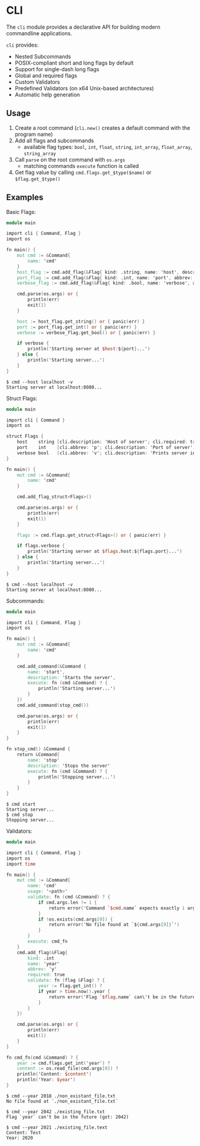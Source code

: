 # CLI

The `cli` module provides a declarative API for building modern commandline applications.

`cli` provides:

- Nested Subcommands 
- POSIX-compliant short and long flags by default
- Support for single-dash long flags
- Global and required flags
- Custom Validators
- Predefined Validators (on x64 Unix-based architectures)
- Automatic help generation
<!-- Future Goals: -->
<!-- - Automatic man page generation -->
<!-- - Automatic shell autocomplete generation for bash, zsh, fish and powershell -->
<!-- - Intelligent error suggestions -->
<!-- - Integration with a e.g. `config` module that mimicks the synergy between the `spf13/cobra` and `spf13/viper` go packages -->

## Usage

1. Create a root command (`cli.new()` creates a default command with the program name)
2. Add all flags and subcommands
	- available flag types: `bool`, `int`, `float`, `string`, `int_array`, `float_array`, `string_array`
3. Call `parse` on the root command with `os.args`
	- matching commands `execute` function is called
4. Get flag value by calling `cmd.flags.get_$type($name)` or `$flag.get_$type()`

## Examples

Basic Flags:

```v
module main

import cli { Command, Flag }
import os

fn main() {
	mut cmd := &Command{
		name: 'cmd'
	}
	host_flag := cmd.add_flag(&Flag{ kind: .string, name: 'host', description: 'Host of server', required: true })
	port_flag := cmd.add_flag(&Flag{ kind: .int, name: 'port', abbrev: 'p', description: 'Port of server', default: 8080 })
	verbose_flag := cmd.add_flag(&Flag{ kind: .bool, name: 'verbose', abbrev: 'v', description: 'Prints server information' })

	cmd.parse(os.args) or {
		println(err)
		exit(1)
	}

	host := host_flag.get_string() or { panic(err) }
	port := port_flag.get_int() or { panic(err) }
	verbose := verbose_flag.get_bool() or { panic(err) }

	if verbose {
		println('Starting server at $host:${port}...')
	} else {
		println('Starting server...')
	}
}
```

```
$ cmd --host localhost -v
Starting server at localhost:8080...
```

Struct Flags: 

```v
module main

import cli { Command }
import os

struct Flags {
	host    string [cli.description: 'Host of server'; cli.required: true]
	port    int    [cli.abbrev: 'p'; cli.description: 'Port of server'] = 8080
	verbose bool   [cli.abbrev: 'v'; cli.description: 'Prints server information']
}

fn main() {
	mut cmd := &Command{
		name: 'cmd'
	}

	cmd.add_flag_struct<Flags>()

	cmd.parse(os.args) or {
		println(err)
		exit(1)
	}

	flags := cmd.flags.get_struct<Flags>() or { panic(err) }

	if flags.verbose {
		println('Starting server at $flags.host:${flags.port}...')
	} else {
		println('Starting server...')
	}
}
```

```
$ cmd --host localhost -v
Starting server at localhost:8080...
```

Subcommands:

```v
module main

import cli { Command, Flag }
import os

fn main() {
	mut cmd := &Command{
		name: 'cmd'
	}

	cmd.add_command(&Command {
		name: 'start',
		description: 'Starts the server',
		execute: fn (cmd &Command) ? {
			println('Starting server...')
		}
	})
	cmd.add_command(stop_cmd())

	cmd.parse(os.args) or {
		println(err)
		exit(1)
	}
}

fn stop_cmd() &Command {
	return &Command{
		name: 'stop'
		description: 'Stops the server'
		execute: fn (cmd &Command) ? {
			println('Stopping server...')
		}
	}
}
```

```
$ cmd start
Starting server...
$ cmd stop
Stopping server...
```

Validators:

```v
module main

import cli { Command, Flag }
import os
import time

fn main() {
	mut cmd := &Command{
		name: 'cmd'
		usage: '<path>'
		validate: fn (cmd &Command) ? {
			if cmd.args.len != 1 {
				return error('Command `$cmd.name` expects exactly 1 argument (got: $cmd.args)')
			}
			if !os.exists(cmd.args[0]) {
				return error('No file found at `${cmd.args[0]}`')
			}
		}
		execute: cmd_fn
	}
	cmd.add_flag(&Flag{
		kind: .int
		name: 'year'
		abbrev: 'y'
		required: true
		validate: fn (flag &Flag) ? {
			year := flag.get_int() ?
			if year > time.now().year {
				return error('Flag `$flag.name` can\'t be in the future (got: $year)')
			}
		}
	})

	cmd.parse(os.args) or {
		println(err)
		exit(1)
	}
}

fn cmd_fn(cmd &Command) ? {
	year := cmd.flags.get_int('year') ?
	content := os.read_file(cmd.args[0]) ?
	println('Content: $content')
	println('Year: $year')
}
```

```
$ cmd --year 2018 ./non_existant_file.txt
No file found at `./non_existant_file.txt`

$ cmd --year 2042 ./existing_file.txt
Flag `year` can't be in the future (got: 2042)

$ cmd --year 2021 ./existing_file.text
Content: Test
Year: 2020
```